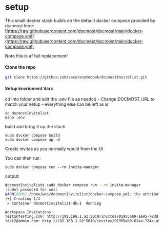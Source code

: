 # setup

This small docker stack builds on the default docker compose provided by docmost here: [https://raw.githubusercontent.com/docmost/docmost/main/docker-compose.yml](https://raw.githubusercontent.com/docmost/docmost/main/docker-compose.yml)

Note this is af full replacement!

#### Clone the repo

```bash
git clone https://github.com/securenotebook/docmostInvitelist.git
```

#### Setup Envrioment Vars

cd into folder and edit the .env file as needed - Change DOCMOST\_URL to match your setup - everything else can be left as is

```
cd docmostInvitelist
nano .env
```

<span style="font-family: -apple-system, BlinkMacSystemFont, 'Segoe UI', Oxygen, Ubuntu, Roboto, Cantarell, 'Fira Sans', 'Droid Sans', 'Helvetica Neue', sans-serif; font-size: 14px; font-style: normal; font-variant-ligatures: normal; font-variant-caps: normal; font-weight: 400;">build and bring it up the stack</span>

```
sudo docker compose build
sudo docker compose up -d
```

Create invites as you normally would from the UI

You can then run:

```
sudo docker compose run --rm invite-manager
```

output:

```bash
docmostInvitelist$ sudo docker compose run --rm invite-manager
[sudo] password for wes: 
WARN[0000] /home/wes/docmostInvitelist/docker-compose.yml: the attribute `version` is obsolete, it will be ignored, please remove it to avoid potential confusion 
[+] Creating 1/1
 ✔ Container docmostinvitelist-db-1  Running                                                                                                                                                                                                                              0.0s 

Workspace Invitations:
test1@testing.com: http://192.168.1.92:5010/invites/01955ab9-1e85-78dd-88b2-d9e6f6fbc7c0?token=e0bkonj8u82f8t5b
test2@admin.com: http://192.168.1.92:5010/invites/01955ab9-62ae-724e-a567-1b169d1ca2d8?token=ymxdm2cps5clq30h
```